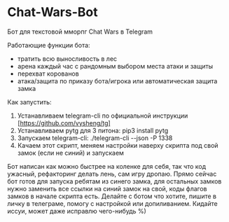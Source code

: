 # Chat-Wars-Bot
Бот для текстовой мморпг Chat Wars в Telegram

Работающие функции бота:
  - тратить всю выносливость в лес
  - арена каждый час с рандомным выбором места атаки и защиты
  - перехват корованов
  - атака/защита по приказу бота/игрока или автоматическая защита замка

Как запустить:<br />
  1) Устанавливаем telegram-cli по официальной инструкции [https://github.com/vysheng/tg]<br />
  2) Устанавливаем pytg для 3 питона: pip3 install pytg<br />
  3) Запускаем telegram-cli: ./telegram-cli --json -P 1338<br />
  4) Качаем этот скрипт, меняем настройки наверху скрипта под свой замок (если не синий) и запускаем<br />
 
 Бот написан как можно быстрее на коленке для себя, так что код ужасный, рефакторинг делать лень, сам игру дропаю. Прямо сейчас бот готов для запуска ребятам из синего замка, для остальных замков нужно заменить все ссылки на синий замок на свой, коды флагов замков в начале скрипта есть. Делайте с ботом что хотите, пишите в личку в телеграме, помогу с настройкой или допиливанием. Кидайте иссуи, может даже исправлю чего-нибудь %)
